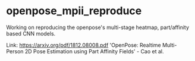 # openpose_mpii_reproduce
Working on reproducing the openpose's multi-stage heatmap, part/affinity based CNN models. 

Link: https://arxiv.org/pdf/1812.08008.pdf
'OpenPose: Realtime Multi-Person 2D Pose Estimation using Part Affinity Fields' - Cao et al.
